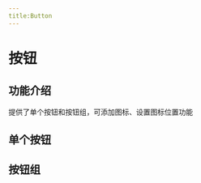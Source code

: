 ```yaml
---
title:Button
---
```


# 按钮

## 功能介绍

提供了单个按钮和按钮组，可添加图标、设置图标位置功能

## 单个按钮

<ClientOnly>
<button-demos></button-demos>
</ClientOnly>

## 按钮组
<ClientOnly>
<button-group-demos></button-group-demos>
</ClientOnly>


